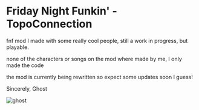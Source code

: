 # Friday Night Funkin' - TopoConnection

fnf mod I made with some really cool people, still a work in progress, but playable.

none of the characters or songs on the mod where made by me, I only made the code

the mod is currently being rewritten so expect some updates soon I guess!

Sincerely, Ghost

![ghost](https://user-images.githubusercontent.com/45212377/170629142-9c997780-cb6b-4fa3-98c7-9cc8bee2479b.png)
